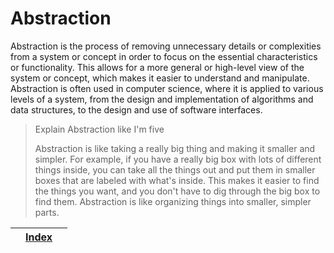 # Abstraction

Abstraction is the process of removing unnecessary details or complexities from a system or concept in order to focus on the essential characteristics or functionality. This allows for a more general or high-level view of the system or concept, which makes it easier to understand and manipulate. Abstraction is often used in computer science, where it is applied to various levels of a system, from the design and implementation of algorithms and data structures, to the design and use of software interfaces.

> Explain Abstraction like I'm five
>
> Abstraction is like taking a really big thing and making it smaller and simpler. For example, if you have a really big box with lots of different things inside, you can take all the things out and put them in smaller boxes that are labeled with what's inside. This makes it easier to find the things you want, and you don't have to dig through the big box to find them. Abstraction is like organizing things into smaller, simpler parts.

|   | [Index](../) |   |
| - | ------------ | - |
